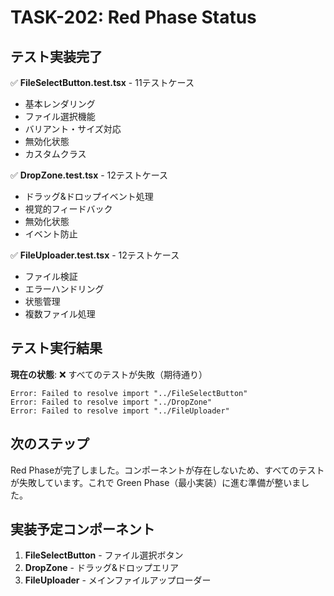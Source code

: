 # TASK-202: Red Phase Status

## テスト実装完了

✅ **FileSelectButton.test.tsx** - 11テストケース
- 基本レンダリング
- ファイル選択機能
- バリアント・サイズ対応
- 無効化状態
- カスタムクラス

✅ **DropZone.test.tsx** - 12テストケース  
- ドラッグ&ドロップイベント処理
- 視覚的フィードバック
- 無効化状態
- イベント防止

✅ **FileUploader.test.tsx** - 12テストケース
- ファイル検証
- エラーハンドリング
- 状態管理
- 複数ファイル処理

## テスト実行結果

**現在の状態**: ❌ すべてのテストが失敗（期待通り）

```
Error: Failed to resolve import "../FileSelectButton"
Error: Failed to resolve import "../DropZone" 
Error: Failed to resolve import "../FileUploader"
```

## 次のステップ

Red Phaseが完了しました。コンポーネントが存在しないため、すべてのテストが失敗しています。これで Green Phase（最小実装）に進む準備が整いました。

## 実装予定コンポーネント

1. **FileSelectButton** - ファイル選択ボタン
2. **DropZone** - ドラッグ&ドロップエリア
3. **FileUploader** - メインファイルアップローダー